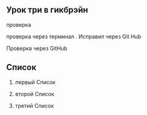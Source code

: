 ## Урок три в гикбрэйн

проверка 

проверка через терминал . Исправил через Git Hub


Проверка через GitHub


## Список
1. первый Список

2. второй Список

3. третий Список
